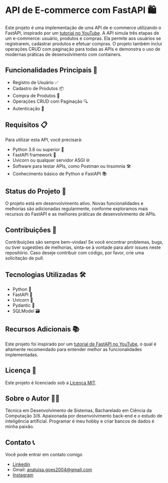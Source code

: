 # API de E-commerce com FastAPI 🛍️

Este projeto é uma implementação de uma API de e-commerce utilizando o FastAPI, inspirado por um [tutorial no YouTube](https://www.youtube.com/watch?v=Mt6VKXRR_iE&list=PLU7aW4OZeUzymX37MosNIT44FLnF-OKdB&index=2). A API simula três etapas de um e-commerce: usuário, produtos e compras. Ela permite aos usuários se registrarem, cadastrar produtos e efetuar compras. O projeto também inclui operações CRUD com paginação para todas as APIs e demonstra o uso de modernas práticas de desenvolvimento com containers.

## Funcionalidades Principais 🚀

- Registro de Usuário ✅
- Cadastro de Produtos 📦
- Compra de Produtos 🛒
- Operações CRUD com Paginação 🔍
- Autenticação 🔐

## Requisitos 📋

Para utilizar esta API, você precisará:

- Python 3.8 ou superior 🐍
- FastAPI framework 🚀
- Uvicorn ou qualquer servidor ASGI 🌐
- Software para testar APIs, como Postman ou Insomnia 🛠️
- Conhecimento básico de Python e FastAPI 📚

## Status do Projeto 🌱

O projeto está em desenvolvimento ativo. Novas funcionalidades e melhorias são adicionadas regularmente, conforme exploramos mais recursos do FastAPI e as melhores práticas de desenvolvimento de APIs.

## Contribuições 🤝

Contribuições são sempre bem-vindas! Se você encontrar problemas, bugs, ou tiver sugestões de melhorias, sinta-se à vontade para abrir issues neste repositório. Caso deseje contribuir com código, por favor, crie uma solicitação de pull.

## Tecnologias Utilizadas 🛠️

- Python 🐍
- FastAPI 🚀
- Uvicorn 🦄
- Pydantic 📐
- SQLModel 🗃️

## Recursos Adicionais 📚

Este projeto foi inspirado por um [tutorial de FastAPI no YouTube](https://www.youtube.com/watch?v=Mt6VKXRR_iE&list=PLU7aW4OZeUzymX37MosNIT44FLnF-OKdB&index=2), o qual é altamente recomendado para entender melhor as funcionalidades implementadas.

## Licença 📄

Este projeto é licenciado sob a [Licença MIT](LICENSE).


## Sobre o Autor 👩‍💻

Técnica em Desenvolvimento de Sistemas, Bacharelado em Ciência da Computação 3/8. Apaixonada por desenvolvimento back-end e o estudo de inteligência artificial. Programar é meu hobby e criar bancos de dados é minha paixão.


## Contato 📞
Você pode entrar em contato comigo
- [Linkedin](https://www.linkedin.com/in/ana-luisa-goes-barbosa/)
- Gmail: analuisa.goes2004@gmail.com
- [Instagram](https://www.instagram.com/ana_g0es/)

